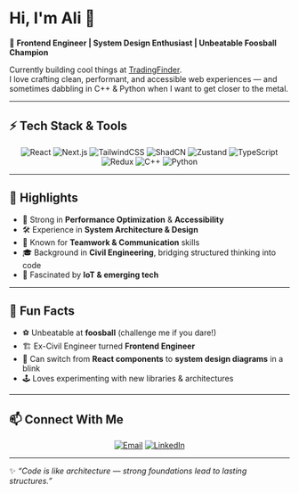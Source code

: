 # Hi, I'm Ali 👋

🚀 **Frontend Engineer | System Design Enthusiast | Unbeatable Foosball Champion**  

Currently building cool things at [TradingFinder](https://tradingfinder.com).  
I love crafting clean, performant, and accessible web experiences — and sometimes dabbling in C++ & Python when I want to get closer to the metal.

---

## ⚡️ Tech Stack & Tools
<p align="center">
  <img src="https://img.shields.io/badge/React-61DAFB?logo=react&logoColor=000" alt="React"/>
  <img src="https://img.shields.io/badge/Next.js-000000?logo=nextdotjs&logoColor=fff" alt="Next.js"/>
  <img src="https://img.shields.io/badge/TailwindCSS-38B2AC?logo=tailwindcss&logoColor=fff" alt="TailwindCSS"/>
  <img src="https://img.shields.io/badge/ShadCN_UI-000?logo=react&logoColor=61DAFB" alt="ShadCN"/>
  <img src="https://img.shields.io/badge/Zustand-FFD700?logo=react&logoColor=000" alt="Zustand"/>
  <img src="https://img.shields.io/badge/TypeScript-3178C6?logo=typescript&logoColor=fff" alt="TypeScript"/>
  <img src="https://img.shields.io/badge/Redux-764ABC?logo=redux&logoColor=fff" alt="Redux"/>
  <img src="https://img.shields.io/badge/C++-00599C?logo=cplusplus&logoColor=fff" alt="C++"/>
  <img src="https://img.shields.io/badge/Python-3776AB?logo=python&logoColor=fff" alt="Python"/>
</p>

---

## 🌟 Highlights
- 🔬 Strong in **Performance Optimization** & **Accessibility**  
- 🛠 Experience in **System Architecture & Design**  
- 🤝 Known for **Teamwork & Communication** skills  
- 🎓 Background in **Civil Engineering**, bridging structured thinking into code  
- 🤖 Fascinated by **IoT & emerging tech**  

---

## 🎲 Fun Facts
- ⚽ Unbeatable at **foosball** (challenge me if you dare!)  
- 🏗 Ex-Civil Engineer turned **Frontend Engineer**  
- 🔮 Can switch from **React components** to **system design diagrams** in a blink  
- 🕹 Loves experimenting with new libraries & architectures  

---

## 📫 Connect With Me
<p align="center">
  <a href="alisafarpour.1997@gmail.com"><img src="https://img.shields.io/badge/Email-D14836?logo=gmail&logoColor=fff" alt="Email"/></a>
  <a href="https://linkedin.com/in/ali-safarpour-dev"><img src="https://img.shields.io/badge/LinkedIn-0077B5?logo=linkedin&logoColor=fff" alt="LinkedIn"/></a>
<!--   <a href="https://portfolio.example.com"><img src="https://img.shields.io/badge/Portfolio-000?logo=vercel&logoColor=fff" alt="Portfolio"/></a> -->
</p>

---

✨ *“Code is like architecture — strong foundations lead to lasting structures.”*  
